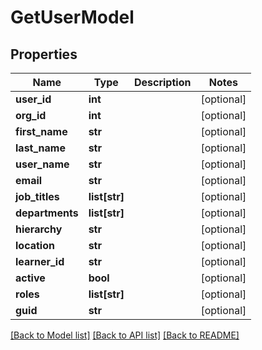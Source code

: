# GetUserModel

## Properties
Name | Type | Description | Notes
------------ | ------------- | ------------- | -------------
**user_id** | **int** |  | [optional] 
**org_id** | **int** |  | [optional] 
**first_name** | **str** |  | [optional] 
**last_name** | **str** |  | [optional] 
**user_name** | **str** |  | [optional] 
**email** | **str** |  | [optional] 
**job_titles** | **list[str]** |  | [optional] 
**departments** | **list[str]** |  | [optional] 
**hierarchy** | **str** |  | [optional] 
**location** | **str** |  | [optional] 
**learner_id** | **str** |  | [optional] 
**active** | **bool** |  | [optional] 
**roles** | **list[str]** |  | [optional] 
**guid** | **str** |  | [optional] 

[[Back to Model list]](../README.md#documentation-for-models) [[Back to API list]](../README.md#documentation-for-api-endpoints) [[Back to README]](../README.md)



